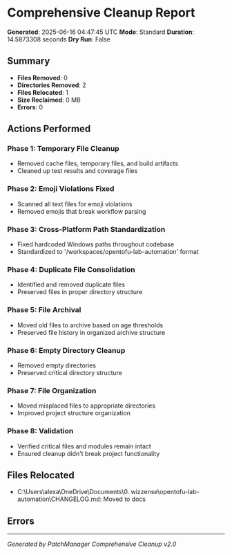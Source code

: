 # Comprehensive Cleanup Report

**Generated**: 2025-06-16 04:47:45 UTC
**Mode**: Standard
**Duration**: 14.5873308 seconds
**Dry Run**: False

## Summary

- **Files Removed**: 0
- **Directories Removed**: 2  
- **Files Relocated**: 1
- **Size Reclaimed**: 0 MB
- **Errors**: 0

## Actions Performed

### Phase 1: Temporary File Cleanup
- Removed cache files, temporary files, and build artifacts
- Cleaned up test results and coverage files

### Phase 2: Emoji Violations Fixed
- Scanned all text files for emoji violations
- Removed emojis that break workflow parsing

### Phase 3: Cross-Platform Path Standardization
- Fixed hardcoded Windows paths throughout codebase
- Standardized to '/workspaces/opentofu-lab-automation' format

### Phase 4: Duplicate File Consolidation
- Identified and removed duplicate files
- Preserved files in proper directory structure

### Phase 5: File Archival
- Moved old files to archive based on age thresholds
- Preserved file history in organized archive structure

### Phase 6: Empty Directory Cleanup
- Removed empty directories
- Preserved critical directory structure

### Phase 7: File Organization
- Moved misplaced files to appropriate directories
- Improved project structure organization

### Phase 8: Validation
- Verified critical files and modules remain intact
- Ensured cleanup didn't break project functionality

## Files Relocated

- C:\Users\alexa\OneDrive\Documents\0. wizzense\opentofu-lab-automation\CHANGELOG.md: Moved to docs


## Errors



---
*Generated by PatchManager Comprehensive Cleanup v2.0*
